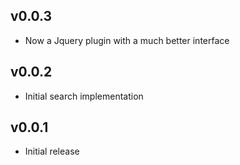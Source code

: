 ## v0.0.3

* Now a Jquery plugin with a much better interface
## v0.0.2

* Initial search implementation

## v0.0.1

* Initial release